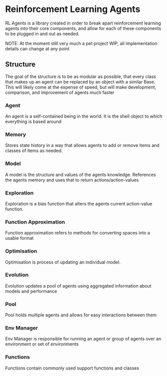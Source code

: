 # Reinforcement Learning Agents
RL Agents is a library created in order to break apart reinforcement learning
agents into their core components, and allow for each of these components to
be plugged in and out as needed.

NOTE: At the moment still very much a pet project WIP, all implementation details
can change at any point


## Structure
The goal of the structure is to be as modular as possible, that every class
that makes up an agent can be replaced by an object with a similar Base.
This will likely come at the expense of speed, but will make development,
comparison, and improvement of agents much faster


### Agent
An agent is a self-contained being in the world. It is the shell object to
which everything is based around


### Memory
Stores state history in a way that allows agents to add or remove items and
classes of items as needed.


### Model
A model is the structure and values of the agents knowledge. References the
agents memory and uses that to return actions/action-values


### Exploration
Exploration is a bias function that alters the agents current action-value
function.


### Function Approximation
Function approximation refers to methods for converting spaces
into a usable format


### Optimisation
Optimisation is process of updating an individual model.


### Evolution
Evolution updates a pool of agents using aggregated information about
models and performance


### Pool
Pool holds multiple agents and allows for easy interactions between them


### Env Manager
Env Manager is responsible for running an agent or group of agents over
an environment or set of environments


### Functions
Functions contain commonly used support functions and classes
